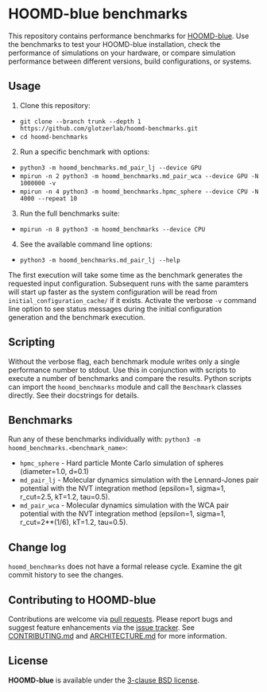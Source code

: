# HOOMD-blue benchmarks

This repository contains performance benchmarks for [HOOMD-blue][hoomd]. Use the benchmarks to test
your HOOMD-blue installation, check the performance of simulations on your hardware, or compare
simulation performance between different versions, build configurations, or systems.

## Usage

1. Clone this repository:
  * `git clone --branch trunk --depth 1 https://github.com/glotzerlab/hoomd-benchmarks.git`
  * `cd hoomd-benchmarks`
2. Run a specific benchmark with options:
  * `python3 -m hoomd_benchmarks.md_pair_lj --device GPU`
  * `mpirun -n 2 python3 -m hoomd_benchmarks.md_pair_wca --device GPU -N 1000000 -v`
  * `mpirun -n 4 python3 -m hoomd_benchmarks.hpmc_sphere --device CPU -N 4000 --repeat 10`
3. Run the full benchmarks suite:
  * `mpirun -n 8 python3 -m hoomd_benchmarks --device CPU`
4. See the available command line options:
  * `python3 -m hoomd_benchmarks.md_pair_lj --help`

The first execution will take some time as the benchmark generates the requested input
configuration. Subsequent runs with the same paramters will start up faster as the system
configuration will be read from `initial_configuration_cache/` if it exists. Activate the verbose
`-v` command line option to see status messages during the initial configuration generation and the
benchmark execution.

## Scripting

Without the verbose flag, each benchmark module writes only a single performance number to stdout.
Use this in conjunction with scripts to execute a number of benchmarks and compare the results.
Python scripts can import the `hoomd_benchmarks` module and call the `Benchmark` classes directly.
See their docstrings for details.

## Benchmarks

Run any of these benchmarks individually with: `python3 -m hoomd_benchmarks.<benchmark_name>`:

* `hpmc_sphere` - Hard particle Monte Carlo simulation of spheres (diameter=1.0, d=0.1)
* `md_pair_lj` - Molecular dynamics simulation with the Lennard-Jones pair potential with the NVT
  integration method (epsilon=1, sigma=1, r_cut=2.5, kT=1.2, tau=0.5).
* `md_pair_wca` - Molecular dynamics simulation with the WCA pair potential with the NVT
  integration method (epsilon=1, sigma=1, r_cut=2**(1/6), kT=1.2, tau=0.5).

## Change log

`hoomd_benchmarks` does not have a formal release cycle. Examine the git commit history to see the
changes.

## Contributing to HOOMD-blue

Contributions are welcome via [pull requests][pulls]. Please report bugs and suggest feature
enhancements via the [issue tracker][issues]. See [CONTRIBUTING.md](CONTRIBUTING.md) and
[ARCHITECTURE.md](ARCHITECTURE.md) for more information.

## License

**HOOMD-blue** is available under the [3-clause BSD license](LICENSE).

[pulls]: https://github.com/glotzerlab/hoomd-benchmarks/pulls
[issues]: https://github.com/glotzerlab/hoomd-benchmarks/issues
[hoomd]: http://glotzerlab.engin.umich.edu/hoomd-blue/
